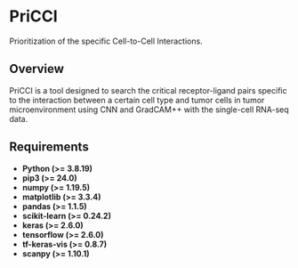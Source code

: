 # PriCCI
Prioritization of the specific Cell-to-Cell Interactions.

## Overview
PriCCI is a tool designed to search the critical receptor-ligand pairs specific to the interaction between a certain cell type and tumor cells in tumor microenvironment using CNN and GradCAM++ with the single-cell RNA-seq data.

## Requirements
- **Python (>= 3.8.19)**
- **pip3 (>= 24.0)**
- **numpy (>= 1.19.5)**
- **matplotlib (>= 3.3.4)**
- **pandas (>= 1.1.5)**
- **scikit-learn (>= 0.24.2)**
- **keras (>= 2.6.0)**
- **tensorflow (>= 2.6.0)**
- **tf-keras-vis (>= 0.8.7)**
- **scanpy (>= 1.10.1)**
